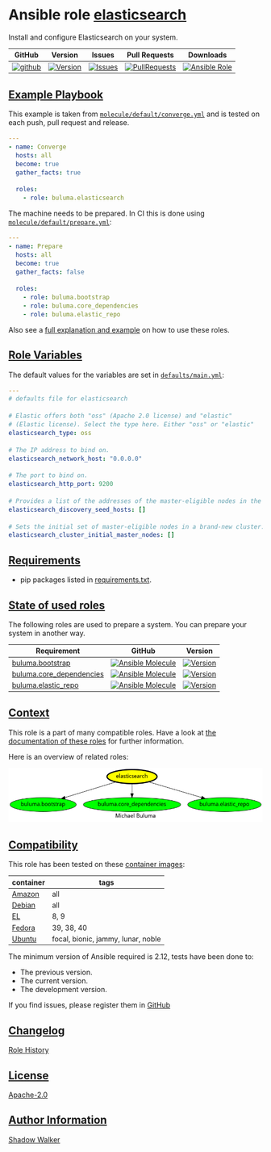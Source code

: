 # Ansible role [elasticsearch](https://galaxy.ansible.com/ui/standalone/roles/buluma/elasticsearch/documentation)

Install and configure Elasticsearch on your system.

|GitHub|Version|Issues|Pull Requests|Downloads|
|------|-------|------|-------------|---------|
|[![github](https://github.com/buluma/ansible-role-elasticsearch/actions/workflows/molecule.yml/badge.svg)](https://github.com/buluma/ansible-role-elasticsearch/actions/workflows/molecule.yml)|[![Version](https://img.shields.io/github/release/buluma/ansible-role-elasticsearch.svg)](https://github.com/buluma/ansible-role-elasticsearch/releases/)|[![Issues](https://img.shields.io/github/issues/buluma/ansible-role-elasticsearch.svg)](https://github.com/buluma/ansible-role-elasticsearch/issues/)|[![PullRequests](https://img.shields.io/github/issues-pr-closed-raw/buluma/ansible-role-elasticsearch.svg)](https://github.com/buluma/ansible-role-elasticsearch/pulls/)|[![Ansible Role](https://img.shields.io/ansible/role/d/buluma/elasticsearch)](https://galaxy.ansible.com/ui/standalone/roles/buluma/elasticsearch/documentation)|

## [Example Playbook](#example-playbook)

This example is taken from [`molecule/default/converge.yml`](https://github.com/buluma/ansible-role-elasticsearch/blob/master/molecule/default/converge.yml) and is tested on each push, pull request and release.

```yaml
---
- name: Converge
  hosts: all
  become: true
  gather_facts: true

  roles:
    - role: buluma.elasticsearch
```

The machine needs to be prepared. In CI this is done using [`molecule/default/prepare.yml`](https://github.com/buluma/ansible-role-elasticsearch/blob/master/molecule/default/prepare.yml):

```yaml
---
- name: Prepare
  hosts: all
  become: true
  gather_facts: false

  roles:
    - role: buluma.bootstrap
    - role: buluma.core_dependencies
    - role: buluma.elastic_repo
```

Also see a [full explanation and example](https://buluma.github.io/how-to-use-these-roles.html) on how to use these roles.

## [Role Variables](#role-variables)

The default values for the variables are set in [`defaults/main.yml`](https://github.com/buluma/ansible-role-elasticsearch/blob/master/defaults/main.yml):

```yaml
---
# defaults file for elasticsearch

# Elastic offers both "oss" (Apache 2.0 license) and "elastic"
# (Elastic license). Select the type here. Either "oss" or "elastic"
elasticsearch_type: oss

# The IP address to bind on.
elasticsearch_network_host: "0.0.0.0"

# The port to bind on.
elasticsearch_http_port: 9200

# Provides a list of the addresses of the master-eligible nodes in the cluster
elasticsearch_discovery_seed_hosts: []

# Sets the initial set of master-eligible nodes in a brand-new cluster.
elasticsearch_cluster_initial_master_nodes: []
```

## [Requirements](#requirements)

- pip packages listed in [requirements.txt](https://github.com/buluma/ansible-role-elasticsearch/blob/master/requirements.txt).

## [State of used roles](#state-of-used-roles)

The following roles are used to prepare a system. You can prepare your system in another way.

| Requirement | GitHub | Version |
|-------------|--------|--------|
|[buluma.bootstrap](https://galaxy.ansible.com/buluma/bootstrap)|[![Ansible Molecule](https://github.com/buluma/ansible-role-bootstrap/actions/workflows/molecule.yml/badge.svg)](https://github.com/buluma/ansible-role-bootstrap/actions/workflows/molecule.yml)|[![Version](https://img.shields.io/github/release/buluma/ansible-role-bootstrap.svg)](https://github.com/shadowwalker/ansible-role-bootstrap)|
|[buluma.core_dependencies](https://galaxy.ansible.com/buluma/core_dependencies)|[![Ansible Molecule](https://github.com/buluma/ansible-role-core_dependencies/actions/workflows/molecule.yml/badge.svg)](https://github.com/buluma/ansible-role-core_dependencies/actions/workflows/molecule.yml)|[![Version](https://img.shields.io/github/release/buluma/ansible-role-core_dependencies.svg)](https://github.com/shadowwalker/ansible-role-core_dependencies)|
|[buluma.elastic_repo](https://galaxy.ansible.com/buluma/elastic_repo)|[![Ansible Molecule](https://github.com/buluma/ansible-role-elastic_repo/actions/workflows/molecule.yml/badge.svg)](https://github.com/buluma/ansible-role-elastic_repo/actions/workflows/molecule.yml)|[![Version](https://img.shields.io/github/release/buluma/ansible-role-elastic_repo.svg)](https://github.com/shadowwalker/ansible-role-elastic_repo)|

## [Context](#context)

This role is a part of many compatible roles. Have a look at [the documentation of these roles](https://buluma.github.io/) for further information.

Here is an overview of related roles:

![dependencies](https://raw.githubusercontent.com/buluma/ansible-role-elasticsearch/png/requirements.png "Dependencies")

## [Compatibility](#compatibility)

This role has been tested on these [container images](https://hub.docker.com/u/buluma):

|container|tags|
|---------|----|
|[Amazon](https://hub.docker.com/r/buluma/amazonlinux)|all|
|[Debian](https://hub.docker.com/r/buluma/debian)|all|
|[EL](https://hub.docker.com/r/buluma/enterpriselinux)|8, 9|
|[Fedora](https://hub.docker.com/r/buluma/fedora)|39, 38, 40|
|[Ubuntu](https://hub.docker.com/r/buluma/ubuntu)|focal, bionic, jammy, lunar, noble|

The minimum version of Ansible required is 2.12, tests have been done to:

- The previous version.
- The current version.
- The development version.

If you find issues, please register them in [GitHub](https://github.com/buluma/ansible-role-elasticsearch/issues)

## [Changelog](#changelog)

[Role History](https://github.com/buluma/ansible-role-elasticsearch/blob/master/CHANGELOG.md)

## [License](#license)

[Apache-2.0](https://github.com/buluma/ansible-role-elasticsearch/blob/master/LICENSE)

## [Author Information](#author-information)

[Shadow Walker](https://buluma.github.io/)
